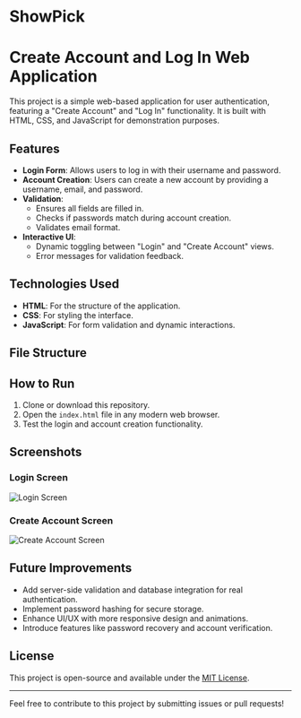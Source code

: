 # ShowPick
# Create Account and Log In Web Application

This project is a simple web-based application for user authentication, featuring a "Create Account" and "Log In" functionality. It is built with HTML, CSS, and JavaScript for demonstration purposes.

## Features

- **Login Form**: Allows users to log in with their username and password.
- **Account Creation**: Users can create a new account by providing a username, email, and password.
- **Validation**:
  - Ensures all fields are filled in.
  - Checks if passwords match during account creation.
  - Validates email format.
- **Interactive UI**: 
  - Dynamic toggling between "Login" and "Create Account" views.
  - Error messages for validation feedback.

## Technologies Used

- **HTML**: For the structure of the application.
- **CSS**: For styling the interface.
- **JavaScript**: For form validation and dynamic interactions.

## File Structure



## How to Run

1. Clone or download this repository.
2. Open the `index.html` file in any modern web browser.
3. Test the login and account creation functionality.

## Screenshots

### Login Screen
![Login Screen](https://prnt.sc/bt_Bhy0_m7qD/300x400?text=Login+Screen)

### Create Account Screen
![Create Account Screen](https://via.placeholder.com/300x400?text=Create+Account+Screen)

## Future Improvements

- Add server-side validation and database integration for real authentication.
- Implement password hashing for secure storage.
- Enhance UI/UX with more responsive design and animations.
- Introduce features like password recovery and account verification.

## License

This project is open-source and available under the [MIT License](LICENSE).

---

Feel free to contribute to this project by submitting issues or pull requests!
